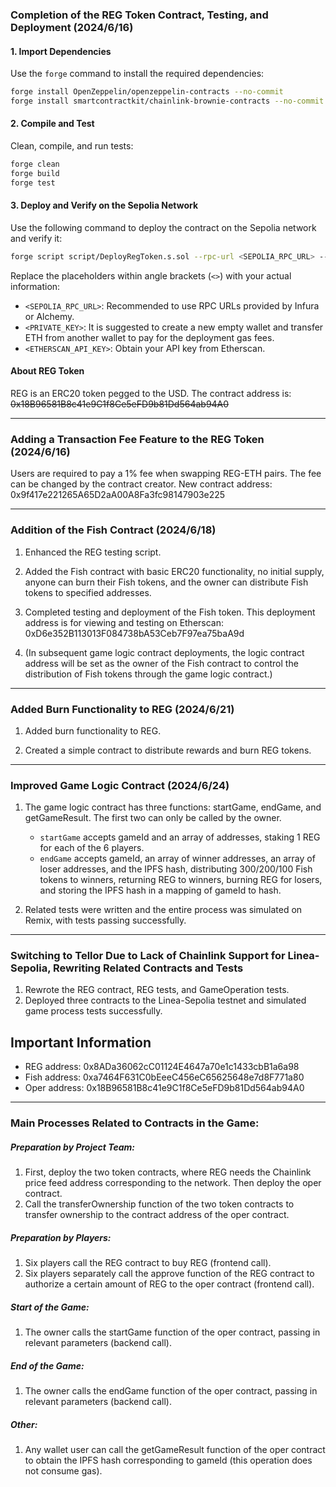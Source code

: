 ### Completion of the REG Token Contract, Testing, and Deployment (2024/6/16)

#### 1. Import Dependencies

Use the `forge` command to install the required dependencies:

```sh
forge install OpenZeppelin/openzeppelin-contracts --no-commit
forge install smartcontractkit/chainlink-brownie-contracts --no-commit
```

#### 2. Compile and Test

Clean, compile, and run tests:

```sh
forge clean
forge build
forge test
```

#### 3. Deploy and Verify on the Sepolia Network

Use the following command to deploy the contract on the Sepolia network and verify it:

```sh
forge script script/DeployRegToken.s.sol --rpc-url <SEPOLIA_RPC_URL> --private-key <PRIVATE_KEY> --broadcast --etherscan-api-key <ETHERSCAN_API_KEY> --verify
```

Replace the placeholders within angle brackets (`<>`) with your actual information:

- `<SEPOLIA_RPC_URL>`: Recommended to use RPC URLs provided by Infura or Alchemy.
- `<PRIVATE_KEY>`: It is suggested to create a new empty wallet and transfer ETH from another wallet to pay for the deployment gas fees.
- `<ETHERSCAN_API_KEY>`: Obtain your API key from Etherscan.

#### About REG Token

REG is an ERC20 token pegged to the USD. The contract address is: ~~0x18B96581B8c41e9C1f8Ce5eFD9b81Dd564ab94A0~~

---

### Adding a Transaction Fee Feature to the REG Token (2024/6/16)

Users are required to pay a 1% fee when swapping REG-ETH pairs. The fee can be changed by the contract creator.
New contract address: 0x9f417e221265A65D2aA00A8Fa3fc98147903e225

---

### Addition of the Fish Contract (2024/6/18)

1. Enhanced the REG testing script.

2. Added the Fish contract with basic ERC20 functionality, no initial supply, anyone can burn their Fish tokens, and the owner can distribute Fish tokens to specified addresses.

3. Completed testing and deployment of the Fish token. This deployment address is for viewing and testing on Etherscan: 0xD6e352B113013F084738bA53Ceb7F97ea75baA9d

4. (In subsequent game logic contract deployments, the logic contract address will be set as the owner of the Fish contract to control the distribution of Fish tokens through the game logic contract.)

---

### Added Burn Functionality to REG (2024/6/21)

1. Added burn functionality to REG.

2. Created a simple contract to distribute rewards and burn REG tokens.

---

### Improved Game Logic Contract (2024/6/24)

1. The game logic contract has three functions: startGame, endGame, and getGameResult. The first two can only be called by the owner.
   - `startGame` accepts gameId and an array of addresses, staking 1 REG for each of the 6 players.
   - `endGame` accepts gameId, an array of winner addresses, an array of loser addresses, and the IPFS hash, distributing 300/200/100 Fish tokens to winners, returning REG to winners, burning REG for losers, and storing the IPFS hash in a mapping of gameId to hash.

2. Related tests were written and the entire process was simulated on Remix, with tests passing successfully.

---

### Switching to Tellor Due to Lack of Chainlink Support for Linea-Sepolia, Rewriting Related Contracts and Tests

1. Rewrote the REG contract, REG tests, and GameOperation tests.
2. Deployed three contracts to the Linea-Sepolia testnet and simulated game process tests successfully.

## Important Information

- REG address: 0x8ADa36062cC01124E4647a70e1c1433cbB1a6a98
- Fish address: 0xa7464F631C0bEeeC456eC65625648e7d8F771a80
- Oper address: 0x18B96581B8c41e9C1f8Ce5eFD9b81Dd564ab94A0

---

### Main Processes Related to Contracts in the Game:

##### Preparation by Project Team:

1. First, deploy the two token contracts, where REG needs the Chainlink price feed address corresponding to the network. Then deploy the oper contract.
2. Call the transferOwnership function of the two token contracts to transfer ownership to the contract address of the oper contract.

##### Preparation by Players:

1. Six players call the REG contract to buy REG (frontend call).
2. Six players separately call the approve function of the REG contract to authorize a certain amount of REG to the oper contract (frontend call).

##### Start of the Game:

1. The owner calls the startGame function of the oper contract, passing in relevant parameters (backend call).

##### End of the Game:

1. The owner calls the endGame function of the oper contract, passing in relevant parameters (backend call).

##### Other:

1. Any wallet user can call the getGameResult function of the oper contract to obtain the IPFS hash corresponding to gameId (this operation does not consume gas).

